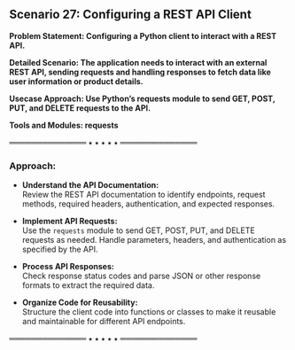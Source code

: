## Scenario 27: Configuring a REST API Client  
**Problem Statement: Configuring a Python client to interact with a REST API.**

**Detailed Scenario: The application needs to interact with an external REST API, sending requests and handling responses to fetch data like user information or product details.**

**Usecase Approach: Use Python’s requests module to send GET, POST, PUT, and DELETE requests to the API.**

**Tools and Modules: requests**

══════════════ ⭑ ⭑ ⭑ ⭑ ⭑ ══════════════
### Approach:

- **Understand the API Documentation:**  
    Review the REST API documentation to identify endpoints, request methods, required headers, authentication, and expected responses.

- **Implement API Requests:**  
    Use the `requests` module to send GET, POST, PUT, and DELETE requests as needed. Handle parameters, headers, and authentication as specified by the API.

- **Process API Responses:**  
    Check response status codes and parse JSON or other response formats to extract the required data.

- **Organize Code for Reusability:**  
    Structure the client code into functions or classes to make it reusable and maintainable for different API endpoints.



══════════════ ⭑ ⭑ ⭑ ⭑ ⭑ ══════════════

